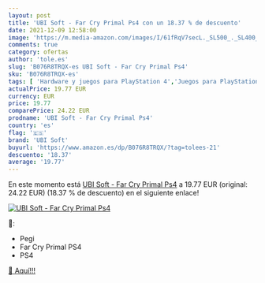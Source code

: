 ```yaml
---
layout: post
title: 'UBI Soft - Far Cry Primal Ps4 con un 18.37 % de descuento'
date: 2021-12-09 12:58:00
image: 'https://m.media-amazon.com/images/I/61fRqV7secL._SL500_._SL400_.jpg'
comments: true
category: ofertas
author: 'tole.es'
slug: 'B076R8TRQX-es UBI Soft - Far Cry Primal Ps4'
sku: 'B076R8TRQX-es'
tags: [ 'Hardware y juegos para PlayStation 4','Juegos para PlayStation 4','Videojuegos','ps4','ubi soft', ]
actualPrice: 19.77 EUR
currency: EUR
price: 19.77
comparePrice: 24.22 EUR
prodname: 'UBI Soft - Far Cry Primal Ps4'
country: 'es'
flag: '🇪🇸'
brand: 'UBI Soft'
buyurl: 'https://www.amazon.es/dp/B076R8TRQX/?tag=tolees-21'
descuento: '18.37'
average: '19.77'
---
```


En este momento está [UBI Soft - Far Cry Primal Ps4](https://www.amazon.es/dp/B076R8TRQX/?tag=tolees-21) a 19.77 EUR (original: 24.22 EUR) (18.37 %  de descuento) en el siguiente enlace!

[![UBI Soft - Far Cry Primal Ps4](https://m.media-amazon.com/images/I/61fRqV7secL._SL500_._SL400_.jpg)](https://www.amazon.es/dp/B076R8TRQX/?tag=tolees-21)

🔎:

- Pegi
- Far Cry Primal PS4
- PS4

[🛒 Aquí!!!](https://www.amazon.es/dp/B076R8TRQX/?tag=tolees-21)
